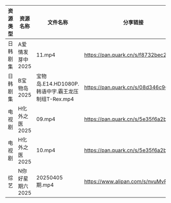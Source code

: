 | 资源类型 | 资源名称       | 文件名称                                 | 分享链接                                 | 更新时间                |
| ---- | ---------- | ------------------------------------ | ------------------------------------ | ------------------- |
| 日韩剧集 | A爱情发芽中2025 | 11.mp4                               | https://pan.quark.cn/s/f8732bec2f63  | 2025-04-06 01:20:46 |
| 日韩剧集 | B宝物岛2025   | 宝物岛.E14.HD1080P.韩语中字.霸王龙压制组T-Rex.mp4 | https://pan.quark.cn/s/08d346c96dc0  | 2025-04-06 01:21:09 |
| 电视剧  | H化外之医2025  | 09.mp4                               | https://pan.quark.cn/s/5e35f6a2b34c  | 2025-04-06 01:22:44 |
| 电视剧  | H化外之医2025  | 10.mp4                               | https://pan.quark.cn/s/5e35f6a2b34c  | 2025-04-06 01:22:41 |
| 综艺   | N你好星期六2025 | 20250405期.mp4                        | https://www.alipan.com/s/nvuMvPrHLGa | 2025-04-06 00:09:03 |
